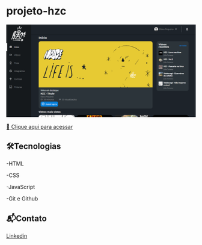 # projeto-hzc
 
![preview](./.github/preview.png)

[🔗 Clique aqui para acessar](https://elizeupequeno.github.io/projeto-hzc/)

## 🛠️Tecnologias

-HTML

-CSS

-JavaScript

-Git e Github

## 📬Contato

[Linkedin](https://www.linkedin.com/in/elizeu-claudionor-3b5047245/)